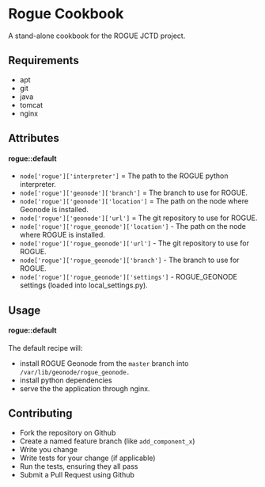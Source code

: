 Rogue Cookbook
===============
A stand-alone cookbook for the ROGUE JCTD project.

Requirements
------------
- apt
- git
- java
- tomcat
- nginx

Attributes
----------
#### rogue::default

- `node['rogue']['interpreter']` = The path to the ROGUE python interpreter.
- `node['rogue']['geonode']['branch']` = The branch to use for ROGUE.
- `node['rogue']['geonode']['location']` = The path on the node where Geonode is installed.
- `node['rogue']['geonode']['url']` = The git repository to use for ROGUE.
- `node['rogue']['rogue_geonode']['location']` - The path on the node where ROGUE is installed.
- `node['rogue']['rogue_geonode']['url']` - The git repository to use for ROGUE.
- `node['rogue']['rogue_geonode']['branch']` - The branch to use for ROGUE.
- `node['rogue']['rogue_geonode']['settings']` - ROGUE_GEONODE settings (loaded into local_settings.py).

Usage
-----
#### rogue::default
The default recipe will:

- install ROGUE Geonode from the `master` branch into `/var/lib/geonode/rogue_geonode.`
- install python dependencies
- serve the the application through nginx.

Contributing
------------
- Fork the repository on Github
- Create a named feature branch (like `add_component_x`)
- Write you change
- Write tests for your change (if applicable)
- Run the tests, ensuring they all pass
- Submit a Pull Request using Github
